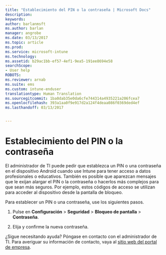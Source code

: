 ```yaml
---
title: "Establecimiento del PIN o la contraseña | Microsoft Docs"
description: 
keywords: 
author: barlanmsft
ms.author: barlan
manager: angrobe
ms.date: 03/13/2017
ms.topic: article
ms.prod: 
ms.service: microsoft-intune
ms.technology: 
ms.assetid: b29ac1bb-ef57-4ef1-9ea5-191ee8694e58
searchScope:
- User help
ROBOTS: 
ms.reviewer: arnab
ms.suite: ems
ms.custom: intune-enduser
translationtype: Human Translation
ms.sourcegitcommit: 1ba0dab35e0da6cfe744314a4935221a206fcea7
ms.openlocfilehash: 393a1aa0f9e917d2a124f4deaa086f0369ded4ef
ms.lasthandoff: 03/13/2017


---
```


# <a name="set-your-pin-or-password"></a>Establecimiento del PIN o la contraseña

El administrador de TI puede pedir que establezca un PIN o una contraseña en el dispositivo Android cuando use Intune para tener acceso a datos profesionales o educativos. También es posible que aparezcan mensajes que le exijan alargar el PIN o la contraseña o hacerlos más complejos para que sean más seguros. Por ejemplo, estos códigos de acceso se utilizan para acceder al dispositivo desde la pantalla de bloqueo.

Para establecer un PIN o una contraseña, use los siguientes pasos.

1.  Pulse en **Configuración** &gt; **Seguridad** &gt; **Bloqueo de pantalla** &gt; **Contraseña**.

2.  Elija y confirme la nueva contraseña.


¿Sigue necesitando ayuda? Póngase en contacto con el administrador de TI. Para averiguar su información de contacto, vaya al [sitio web del portal de empresa](http://portal.manage.microsoft.com).

